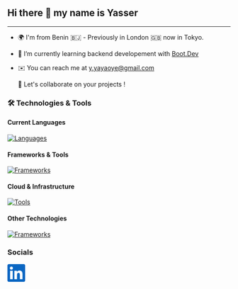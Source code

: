 ## Hi there 👋 my name is Yasser
---
- 🌍 I'm from Benin 🇧🇯 - Previously in London 🇬🇧 now in Tokyo.
- 🧠 I’m currently learning backend developement with [Boot.Dev](https://www.boot.dev/u/hybridgreen)
- ✉️ You can reach me at y.yayaoye@gmail.com

  🤝 Let's collaborate on your projects ! 


### 🛠️ Technologies & Tools

#### Current Languages
[![Languages](https://skillicons.dev/icons?i=ts,py,postgres,js,html,css)](https://skillicons.dev)

#### Frameworks & Tools
[![Frameworks](https://skillicons.dev/icons?i=nodejs,react,django,git,github,githubactions&perline=6)](https://skillicons.dev)

#### Cloud & Infrastructure
[![Tools](https://skillicons.dev/icons?i=aws,docker,kubernetes)](https://skillicons.dev)

#### Other Technologies
[![Frameworks](https://skillicons.dev/icons?i=c,cpp,arduino)](https://skillicons.dev)

### Socials
<a href="https://www.linkedin.com/in/yayaoye">
  <img src="img/linkedin.svg" alt="LinkedIn" width="40"/>
</a>

